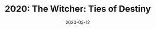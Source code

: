 ---
layout: inner
position: right
title: '2020: The Witcher: Ties of Destiny'
date: 2020-03-12
categories: posts
tags: Wwise OpenGl C++ Lua Game HacknSlash Scripting 3D Engine Luabridge
team_size: 29
roles: Programmer, Audio Lead
contribution_url: 'nAn'
contribution:
 - Scripting system
 - Script debugging
 - Autocomplete
 - Engine callbacks to scripting
 - Script to script communication
 - Lua to C++ class register & translator
 - Gamepads support
 - Audio team coordination
 - Selection and implementation of music
 - Audio system file manager tasks

featured_image: '/img/posts/Witcher_Gif.gif'
featured_video: 'https://www.youtube.com/embed/m5PS3PCTRs0'
project_link: 'https://tiesofdestiny.com/'
button_icon: 'flask'
button_text: 'Visit Project'
lead_text: 'The Witcher: Ties of destiny, is a 3D hack and slash game based on The Witcher Netflix series that we built using our own 3D game engine.'
---